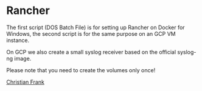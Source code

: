 # Rancher

The first script (DOS Batch File) is for setting up Rancher on Docker for Windows, 
the second script is for the same purpose on an GCP VM instance.

On GCP we also create a small syslog receiver based on the official syslog-ng image.

Please note that you need to create the volumes only once!

[Christian Frank](http://www.chfrank.net/)
